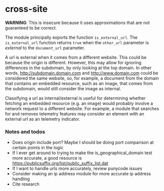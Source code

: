 # cross-site
**WARNING**: This is insecure because it uses approximations that are not guaranteed to be correct.

The module principally exports the function `is_external_url`. The `is_external_url` function returns `true` when the `other_url` parameter is *external* to the `document_url` parameter.

A url is external when it comes from a different website. This could be because the origin is different. However, this may allow for ignoring differences in the subdomain, by only looking at the top domain. In other words, http://subdomain.domain.com and http://www.domain.com could be considered the same website, so, for example, a document from the domain that contains an embedded resource, such as an image, that comes from the subdomain, would still consider the image as internal.

Classifying a url as internal/external is useful for determining whether fetching an embedded resource (e.g. an image) would probably involve a network request to a different website. For example, a module that searches for and removes telemetry features may consider an element with an external url as an telemetry indicator.

### Notes and todos
* Does origin include port? Maybe I should be doing port comparison at certain points in the logic
* If I ever get around to trying to make the is_geographical_domain test more accurate, a good resource is https://publicsuffix.org/list/public_suffix_list.dat
* If I want to handle urls more accurately, review punycode issues
* Consider making an ip address module for more accurate ip address handling
* Cite research
